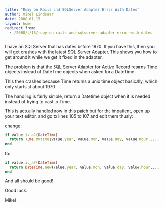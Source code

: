 ```yaml
---
title: "Ruby on Rails and SQLServer Adapter Error With Dates"
author: Mikel Lindsaar
date: 2008-01-15
layout: home
redirect_from:
  - /2008/1/15/ruby-on-rails-and-sqlserver-adapter-error-with-dates
---
```

I have an SQLServer that has dates before 1970. If you have this, then
you will get crashes with the latest SQL Server Adapter. This shows you
how to get around it while we get it fixed in the adapter.

The problem is that the SQL Server Adapter for Active Record returns
Time objects instead of DateTime objects when asked for a DateTime.

This then crashes because Time returns a unix time object basically,
which only starts at about 1970.

The handling is fairly simple, return a Datetime object when it is
needed instead of trying to cast to Time.

This is actually handled now in [this
patch](http://dev.rubyonrails.org/attachment/ticket/10073/sqlserver_test_datetime.patch)
but for the impatient, open up your text editor, and go to lines 105 to
107 and edit them thusly:

change:

``` ruby
if value.is_a?(DateTime)
  return Time.mktime(value.year, value.mon, value.day, value.hour,....
end
```

to:

``` ruby
if value.is_a?(DateTime)
  return DateTime.new(value.year, value.mon, value.day, value.hour,....
end
```

And all should be good!

Good luck.

Mikel
